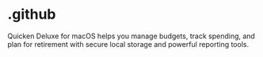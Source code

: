 # .github
Quicken Deluxe for macOS helps you manage budgets, track spending, and plan for retirement with secure local storage and powerful reporting tools.
